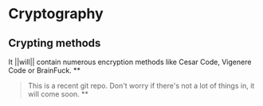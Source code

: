# Cryptography
## Crypting methods
It ||will|| contain numerous encryption methods like Cesar Code, Vigenere Code or BrainFuck. **
> This is a recent git repo. Don't worry if there's not a lot of things in, it will come soon. **